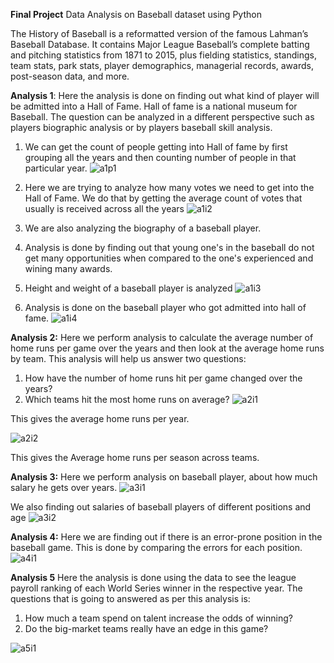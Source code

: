 **Final Project**
Data Analysis on Baseball dataset using Python

The History of Baseball is a reformatted version of the famous Lahman’s Baseball Database. It contains Major League Baseball’s complete batting and pitching statistics from 1871 to 2015, plus fielding statistics, standings, team stats, park stats, player demographics, managerial records, awards, post-season data, and more.

**Analysis 1**: Here the analysis is done on finding out what kind of player will be admitted into a Hall of Fame.
Hall of fame is a national museum for Baseball. The question can be analyzed in a different perspective such as players biographic analysis or by players baseball skill analysis. 
1. We can get the count of people getting into Hall of fame by first grouping all the years and then counting number of people in that particular year.
![a1p1](https://cloud.githubusercontent.com/assets/25695122/25310092/f8fe7d76-27f9-11e7-8298-77db8e3a03cc.png)

2. Here we are trying to analyze how many votes we need to get into the Hall of Fame. We do that by getting the average count of votes that usually is received across all the years
![a1i2](https://cloud.githubusercontent.com/assets/25695122/25310127/c199b2e6-27fa-11e7-8bbe-1456b601e048.png)

3. We are also analyzing the biography of a baseball player. 

4. Analysis is done by finding out that young one's in the baseball do not get many opportunities when compared to the one's experienced and wining many awards.

5. Height and weight of a baseball player is analyzed
![a1i3](https://cloud.githubusercontent.com/assets/25695122/25310275/bab159c6-27fe-11e7-8067-fc5a35e7f972.png)

6. Analysis is done on the baseball player who got admitted into hall of fame.
![a1i4](https://cloud.githubusercontent.com/assets/25695122/25310352/5b4239ae-2800-11e7-9063-78bb43071fce.png)

**Analysis 2:**
Here we perform analysis to calculate the average number of home runs per game over the years and then look at the average home runs by team. This analysis will help us answer two questions:
1. How have the number of home runs hit per game changed over the years?
2. Which teams hit the most home runs on average?
![a2i1](https://cloud.githubusercontent.com/assets/25695122/25310471/aa99cce0-2802-11e7-823e-2235ff20e492.png)

This gives the average home runs per year.

![a2i2](https://cloud.githubusercontent.com/assets/25695122/25310477/d4fe0f78-2802-11e7-95e7-54a594d2532e.png)

This gives the Average home runs per season across teams.

**Analysis 3:**
Here we perform analysis on baseball player, about how much salary he gets over years.
![a3i1](https://cloud.githubusercontent.com/assets/25695122/25310533/dd5d1564-2803-11e7-80a4-0a1139a61617.png)

We also finding out salaries of baseball players of different positions and age
![a3i2](https://cloud.githubusercontent.com/assets/25695122/25310563/96ac6312-2804-11e7-8b4a-ab4cffd68aa7.png)

**Analysis 4:**
Here we are finding out if there is an error-prone position in the baseball game. This is done by comparing the errors for each position.
![a4i1](https://cloud.githubusercontent.com/assets/25695122/25310662/5524bfae-2807-11e7-8a44-f52c5a75d755.png)

**Analysis **5****
Here the analysis is done using the data to see the league payroll ranking of each World Series winner in the respective year. The questions that is going to answered as per this analysis is:
1. How much a team spend on talent increase the odds of winning?
2. Do the big-market teams really have an edge in this game?

![a5i1](https://cloud.githubusercontent.com/assets/25695122/25310674/a03fd1ea-2807-11e7-9fd9-126b0005889c.png)







